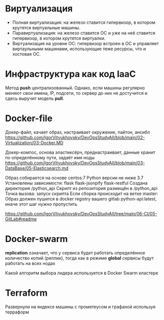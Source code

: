 # Виртуализация  

+ Полная виртуализация: на железо ставится гипервизор, в котором крутятся виртуальные машины.  
+ Паравиртуализация: на железо ставится ОС и уже на неё ставится гипервизор, в котором крутятся виртуалки.  
+ Виртуализация на уровне ОС: гипервизор встроен в ОС и управляет виртаульными машинами, использующие теже ресурсы, что и хостовая ОС.

# Инфраструктура как код IaaC  

Метод **push** централизованный. Однако, если машины регулярно меняют свои имена, IP, подсети, то сервер до них не достучится и сдесь выручит модель **pull**.


# Docker-file

Докер-файл, качает образ, настраивает окружение, пайтон, ансибл  
https://github.com/IgorVityukhovsky/DevOpsStudyAll/blob/main/02-Virtualization/03-Docker.MD  

Докер-компос, основа эластиксёрч, преднастраивает, данные хранит по определённому пути, задаёт имя ноды  
https://github.com/IgorVityukhovsky/DevOpsStudyAll/blob/main/03-DataBase/05-Elasticsearch.md  


Образ собирается на основе centos:7
Python версии не ниже 3.7
Установлены зависимости: flask flask-jsonpify flask-restful
Создана директория /python_api
Скрипт из репозитория размещён в /python_api
Точка вызова: запуск скрипта
Если сборка происходит на ветке master: Образ должен пушится в docker registry вашего gitlab python-api:latest, иначе этот шаг нужно пропустить

https://github.com/IgorVityukhovsky/DevOpsStudyAll/tree/main/06-CI/05-GitLab#readme


# Docker-swarm

**replication** означает, что у сервиса будет работать определённое количество копий (реплик), тогда как в режиме **global** сервисы будут работать на всех нодах  

Какой алгоритм выбора лидера используется в Docker Swarm кластере

# Terraform

Развернули на яндексе машины с прометеусом и графаной используя терраформ



